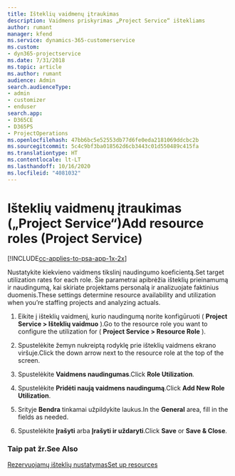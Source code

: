 ```yaml
---
title: Išteklių vaidmenų įtraukimas
description: Vaidmens priskyrimas „Project Service“ ištekliams
author: rumant
manager: kfend
ms.service: dynamics-365-customerservice
ms.custom:
- dyn365-projectservice
ms.date: 7/31/2018
ms.topic: article
ms.author: rumant
audience: Admin
search.audienceType:
- admin
- customizer
- enduser
search.app:
- D365CE
- D365PS
- ProjectOperations
ms.openlocfilehash: 47bb6bc5e52553db77d6fe0eda2181069ddcbc2b
ms.sourcegitcommit: 5c4c9bf3ba018562d6cb3443c01d550489c415fa
ms.translationtype: HT
ms.contentlocale: lt-LT
ms.lasthandoff: 10/16/2020
ms.locfileid: "4081032"
---
```

# <a name="add-resource-roles-project-service"></a><span data-ttu-id="e653c-103">Išteklių vaidmenų įtraukimas („Project Service“)</span><span class="sxs-lookup"><span data-stu-id="e653c-103">Add resource roles (Project Service)</span></span>

[!INCLUDE[cc-applies-to-psa-app-1x-2x](../includes/cc-applies-to-psa-app-1x-2x.md)]

<span data-ttu-id="e653c-104">Nustatykite kiekvieno vaidmens tikslinį naudingumo koeficientą.</span><span class="sxs-lookup"><span data-stu-id="e653c-104">Set target utilization rates for each role.</span></span> <span data-ttu-id="e653c-105">Šie parametrai apibrėžia išteklių prieinamumą ir naudingumą, kai skiriate projektams personalą ir analizuojate faktinius duomenis.</span><span class="sxs-lookup"><span data-stu-id="e653c-105">These settings determine resource availability and utilization when you’re staffing projects and analyzing actuals.</span></span>  
  
1.  <span data-ttu-id="e653c-106">Eikite į išteklių vaidmenį, kurio naudingumą norite konfigūruoti ( **Project Service > Išteklių vaidmuo** ).</span><span class="sxs-lookup"><span data-stu-id="e653c-106">Go to the resource role you want to configure the utilization for ( **Project Service > Resource Role** ).</span></span>  
  
2.  <span data-ttu-id="e653c-107">Spustelėkite žemyn nukreiptą rodyklę prie išteklių vaidmens ekrano viršuje.</span><span class="sxs-lookup"><span data-stu-id="e653c-107">Click the down arrow next to the resource role at the top of the screen.</span></span>  
  
3.  <span data-ttu-id="e653c-108">Spustelėkite **Vaidmens naudingumas**.</span><span class="sxs-lookup"><span data-stu-id="e653c-108">Click **Role Utilization**.</span></span>  
  
4.  <span data-ttu-id="e653c-109">Spustelėkite **Pridėti naują vaidmens naudingumą**.</span><span class="sxs-lookup"><span data-stu-id="e653c-109">Click **Add New Role Utilization**.</span></span>  
  
5.  <span data-ttu-id="e653c-110">Srityje **Bendra** tinkamai užpildykite laukus.</span><span class="sxs-lookup"><span data-stu-id="e653c-110">In the **General** area, fill in the fields as needed.</span></span>  
  
6.  <span data-ttu-id="e653c-111">Spustelėkite **Įrašyti** arba **Įrašyti ir uždaryti**.</span><span class="sxs-lookup"><span data-stu-id="e653c-111">Click **Save** or **Save & Close**.</span></span>  
  
### <a name="see-also"></a><span data-ttu-id="e653c-112">Taip pat žr.</span><span class="sxs-lookup"><span data-stu-id="e653c-112">See Also</span></span>  
 [<span data-ttu-id="e653c-113">Rezervuojamų išteklių nustatymas</span><span class="sxs-lookup"><span data-stu-id="e653c-113">Set up resources</span></span>](../psa/set-up-resources.md)
